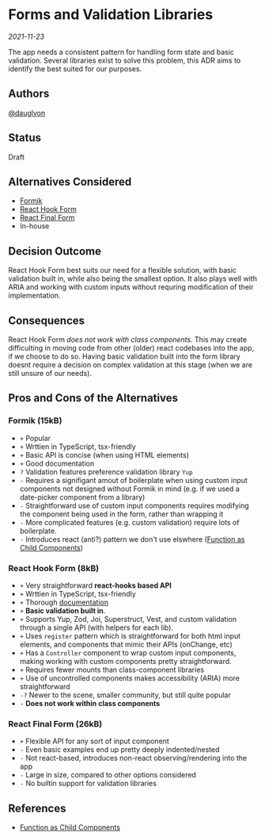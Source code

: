 <!-- Short descriptive title -->

# Forms and Validation Libraries

<!-- Date -->

_2021-11-23_

<!-- Summary -->

The app needs a consistent pattern for handling form state and basic validation.
Several libraries exist to solve this problem, this ADR aims to identify the
best suited for our purposes.

## Authors <!-- GitHub Username(s) -->

[@dauglyon](https://github.com/dauglyon/)

## Status <!-- Status of this ADR -->

Draft

## Alternatives Considered <!-- Short list of considered alternatives, should include the chosen path -->

- [Formik](https://formik.org/)
- [React Hook Form](https://react-hook-form.com/)
- [React Final Form](https://final-form.org/react)
- In-house

## Decision Outcome <!-- Summary of the decision -->

React Hook Form best suits our need for a flexible solution, with basic
validation built in, while also being the smallest option. It also plays well
with ARIA and working with custom inputs without requring modification of their
implementation.

## Consequences <!-- Summary of the decision -->

React Hook Form _does not work with class components_. This may create
difficulting in moving code from other (older) react codebases into the app, if
we choose to do so. Having basic validation built into the form library doesnt
require a decision on complex validation at this stage (when we are still unsure
of our needs).

## Pros and Cons of the Alternatives <!-- List Pros/Cons of each considered alternative -->

### Formik (15kB)

- `+` Popular
- `+` Wrttien in TypeScript, tsx-friendly
- `+` Basic API is concise (when using HTML elements)
- `+` Good documentation
- `?` Validation features preference validation library `Yup`
- `-` Requires a signifigant amout of boilerplate when using custom input
  components not designed without Formik in mind (e.g. if we used a date-picker
  component from a library)
- `-` Straightforward use of custom input components requires modifying the
  component being used in the form, rather than wrapping it
- `-` More complicated features (e.g. custom validation) require lots of
  boilerplate.
- `-` Introduces react (anti?) pattern we don't use elswhere ([Function as Child
  Components][])

### React Hook Form (8kB)

- `+` Very straightforward **react-hooks based API**
- `+` Wrttien in TypeScript, tsx-friendly
- `+` Thorough [documentation](https://react-hook-form.com/api/useform)
- `+` **Basic validation built in**.
- `+` Supports Yup, Zod, Joi, Superstruct, Vest, and custom validation through a
  single API (with helpers for each lib).
- `+` Uses `register` pattern which is straightforward for both html input
  elements, and components that mimic their APIs (onChange, etc)
- `+` Has a `Controller` component to wrap custom input components, making
  working with custom components pretty straightforward.
- `+` Requires fewer mounts than class-component libraries
- `+` Use of uncontrolled components makes accessibility (ARIA) more
  straightforward
- `-?` Newer to the scene, smaller community, but still quite popular
- `-` **Does not work within class components**

### React Final Form (26kB)

- `+` Flexible API for any sort of input component
- `-` Even basic examples end up pretty deeply indented/nested
- `-` Not react-based, introduces non-react observing/rendering into the app
- `-` Large in size, compared to other options considered
- `-` No builtin support for validation libraries

## References <!-- List any relevant resources about the ADR, consider using footnotes as below where useful -->

- [Function as Child Components][]

[function as child components]: https://reactpatterns.js.org/docs/function-as-child-component/
